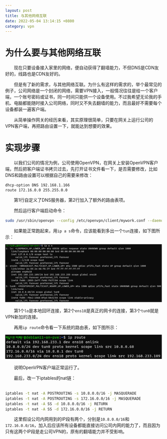 ```yaml
---
layout: post
title: 与其他网络互联
date: 2022-05-04 13:14:15 +0800
category: vpn
---
```

# 为什么要与其他网络互联

&emsp;&emsp;现在只要设备接入家里的网络，便自动获得了翻墙能力，不但DNS是CDN友好的，线路也是CDN友好的。

&emsp;&emsp;但是有了新的需求，与其他网络互联。为什么有这样的需求的，举个最常见的例子，公司网络是一个封闭的网络，需要VPN接入，一般情况往往是给一个客户端，一个账号密码或证书，同一时间只能供一个设备使用。不过我希望无论我的手机、电脑都能随时接入公司网络，同时又不失去翻墙的能力，而且最好不需要每个设备都装一遍客户端。

&emsp;&emsp;从简单操作网关的经历来看，其实原理很简单，只要在网关上运行公司的VPN客户端，再把路由设置一下，就能达到想要的效果。

# 实现步骤

&emsp;&emsp;以我们公司的情况为例，公司使用OpenVPN，在网关上安装OpenVPN客户端，然后把客户端证书拷贝过去，先打开证书文件看一下，是否需要修改，比如DNS和路由设置可以根据自己的需要来修改：

```
dhcp-option DNS 192.168.1.166
route 172.16.0.0 255.255.0.0
```

&emsp;&emsp;第1行自定义了DNS服务器，第2行加入了额外的路由表项。

&emsp;&emsp;然后运行客户端启动命令：

```bash
sudo /usr/sbin/openvpn --config /etc/openvpn/client/mywork.conf --daemon
```

&emsp;&emsp;如果能正常跑起来，用`ip a s`命令，应该能看到多出一个`tun`连接，如下图所示：

![ip a s](/public/img/2022-05-04/ip-a-s.png)

&emsp;&emsp;第1个`lo`是本地回环连接，第2个`ens18`是真正的网卡的连接，第3个`tun0`就是VPN新加的连接。

&emsp;&emsp;再用`ip route`命令看一下系统的路由表，如下图所示：

![ip route](/public/img/2022-05-04/ip-route.png)

&emsp;&emsp;说明OpenVPN客户端正常运行了。

&emsp;&emsp;最后，改一下iptables的nat链：

```bash

iptables -t nat -A POSTROUTING -s 10.8.0.0/16 -j MASQUERADE
iptables -t nat -A POSTROUTING -s 172.16.0.0/16 -j MASQUERADE
iptables -t nat -A SS -d 10.8.0.0/16 -j RETURN
iptables -t nat -A SS -d 172.16.0.0/16 -j RETURN
```

&emsp;&emsp;这里假设公司内网用到的IP段有两个，分别是`10.8.0.0/16`和`172.16.0.0/16`，加入后应该所有设备都能直接访问公司内网的能力了，而且因为只有这两个IP段是走公司VPN的，原有的翻墙能力并不受影响。